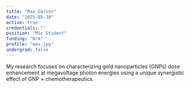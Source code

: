 ```yaml
---
title: "Max Garson"
date: "2025-05-30"
active: true
credentials: ""
position: "MSc Student"
funding: "N/A"
profile: "max.jpg"
undergrad: false
---
```


My research focuses on characterizing gold nanoparticles (GNPs) dose enhancement at megavoltage photon energies using a unique synergistic effect of GNP + chemotherapeutics.
